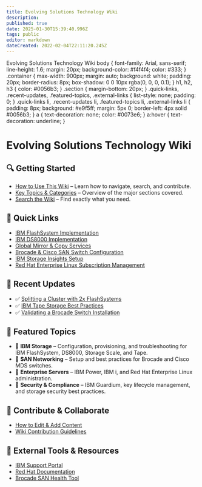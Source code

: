 ```yaml
---
title: Evolving Solutions Technology Wiki
description: 
published: true
date: 2025-01-30T15:39:40.996Z
tags: public
editor: markdown
dateCreated: 2022-02-04T22:11:20.245Z
---
```


  Evolving Solutions Technology Wiki body { font-family: Arial, sans-serif; line-height: 1.6; margin: 20px; background-color: #f4f4f4; color: #333; } .container { max-width: 900px; margin: auto; background: white; padding: 20px; border-radius: 8px; box-shadow: 0 0 10px rgba(0, 0, 0, 0.1); } h1, h2, h3 { color: #0056b3; } .section { margin-bottom: 20px; } .quick-links, .recent-updates, .featured-topics, .external-links { list-style: none; padding: 0; } .quick-links li, .recent-updates li, .featured-topics li, .external-links li { padding: 8px; background: #e9f5ff; margin: 5px 0; border-left: 4px solid #0056b3; } a { text-decoration: none; color: #0073e6; } a:hover { text-decoration: underline; }

# Evolving Solutions Technology Wiki



## 🔍 Getting Started

-   [How to Use This Wiki](#) – Learn how to navigate, search, and contribute.
-   [Key Topics & Categories](#) – Overview of the major sections covered.
-   [Search the Wiki](#) – Find exactly what you need.

## 🚀 Quick Links

-   [IBM FlashSystem Implementation](#)
-   [IBM DS8000 Implementation](#)
-   [Global Mirror & Copy Services](#)
-   [Brocade & Cisco SAN Switch Configuration](#)
-   [IBM Storage Insights Setup](#)
-   [Red Hat Enterprise Linux Subscription Management](#)

## 📢 Recent Updates

-   ✅ [Splitting a Cluster with 2x FlashSystems](#)
-   ✅ [IBM Tape Storage Best Practices](#)
-   ✅ [Validating a Brocade Switch Installation](#)

## 📖 Featured Topics

-   🔹 **IBM Storage** – Configuration, provisioning, and troubleshooting for IBM FlashSystem, DS8000, Storage Scale, and Tape.
-   🔹 **SAN Networking** – Setup and best practices for Brocade and Cisco MDS switches.
-   🔹 **Enterprise Servers** – IBM Power, IBM i, and Red Hat Enterprise Linux administration.
-   🔹 **Security & Compliance** – IBM Guardium, key lifecycle management, and storage security best practices.

## 🤝 Contribute & Collaborate

-   [How to Edit & Add Content](#)
-   [Wiki Contribution Guidelines](#)

## 🔗 External Tools & Resources

-   [IBM Support Portal](#)
-   [Red Hat Documentation](#)
-   [Brocade SAN Health Tool](#)